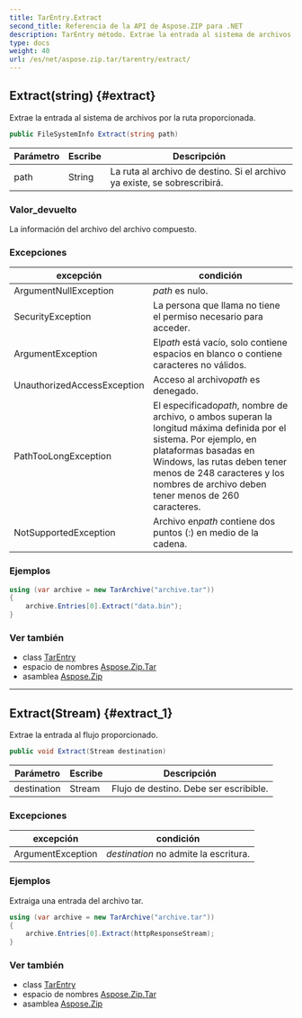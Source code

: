 ```yaml
---
title: TarEntry.Extract
second_title: Referencia de la API de Aspose.ZIP para .NET
description: TarEntry método. Extrae la entrada al sistema de archivos por la ruta proporcionada.
type: docs
weight: 40
url: /es/net/aspose.zip.tar/tarentry/extract/
---
```

## Extract(string) {#extract}

Extrae la entrada al sistema de archivos por la ruta proporcionada.

```csharp
public FileSystemInfo Extract(string path)
```

| Parámetro | Escribe | Descripción |
| --- | --- | --- |
| path | String | La ruta al archivo de destino. Si el archivo ya existe, se sobrescribirá. |

### Valor_devuelto

La información del archivo del archivo compuesto.

### Excepciones

| excepción | condición |
| --- | --- |
| ArgumentNullException | *path* es nulo. |
| SecurityException | La persona que llama no tiene el permiso necesario para acceder. |
| ArgumentException | El*path* está vacío, solo contiene espacios en blanco o contiene caracteres no válidos. |
| UnauthorizedAccessException | Acceso al archivo*path* es denegado. |
| PathTooLongException | El especificado*path*, nombre de archivo, o ambos superan la longitud máxima definida por el sistema. Por ejemplo, en plataformas basadas en Windows, las rutas deben tener menos de 248 caracteres y los nombres de archivo deben tener menos de 260 caracteres. |
| NotSupportedException | Archivo en*path* contiene dos puntos (:) en medio de la cadena. |

### Ejemplos

```csharp
using (var archive = new TarArchive("archive.tar"))
{
    archive.Entries[0].Extract("data.bin");
}
```

### Ver también

* class [TarEntry](../)
* espacio de nombres [Aspose.Zip.Tar](../../tarentry/)
* asamblea [Aspose.Zip](../../../)

---

## Extract(Stream) {#extract_1}

Extrae la entrada al flujo proporcionado.

```csharp
public void Extract(Stream destination)
```

| Parámetro | Escribe | Descripción |
| --- | --- | --- |
| destination | Stream | Flujo de destino. Debe ser escribible. |

### Excepciones

| excepción | condición |
| --- | --- |
| ArgumentException | *destination* no admite la escritura. |

### Ejemplos

Extraiga una entrada del archivo tar.

```csharp
using (var archive = new TarArchive("archive.tar"))
{
    archive.Entries[0].Extract(httpResponseStream);
}
```

### Ver también

* class [TarEntry](../)
* espacio de nombres [Aspose.Zip.Tar](../../tarentry/)
* asamblea [Aspose.Zip](../../../)


